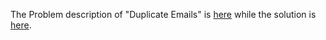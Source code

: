 The Problem description of "Duplicate Emails" is [here](https://leetcode.com/problems/duplicate-emails/) while the solution is [here](https://github.com/aurimas13/Solutions-To-Problems/blob/main/LeetCode/SQL%20Solutions/Duplicate%20Emails/duplicate.sql).
